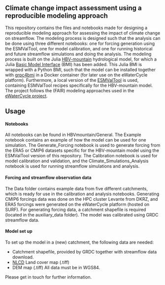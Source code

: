 ## Climate change impact assessment using a reproducible modeling approach
This repository contains the files and notebooks made for designing a reproducible modeling approach for assessing the impact of climate change on streamflow. The modeling process is designed such that the analysis can be done using three different notebooks: one for forcing generation using the ESMValTool, one for model calibration, and one for running historical and future streamflow simulations and doing the analysis. The modeling process is built on the Julia [HBV-mountain](https://github.com/sarah-hanus/hbv-mountain) hydrological model, for which a Julia [Basic Model Interface](https://github.com/csdms/bmi) (BMI) has been added. This Julia BMI is wrapped with a Python BMI, such that the model can be installed together with [grpc4bmi](https://github.com/eWaterCycle/grpc4bmi) in a Docker container (for later use on the eWaterCycle platform).
Furthermore, a local version of the [ESMValTool](https://github.com/ESMValGroup/ESMValTool) is used, containing ESMValTool recipes specifically for the HBV-mountain model.
The project follows the (FAIR) modeling approaches used in the [eWaterCycle project](https://ewatercycle.readthedocs.io/en/latest/index.html).

## Usage
#### Notebooks
All notebooks can be found in HBVmountain/General. The Example notebook contains an example of how the model can be used for one simulation. The Generate_Forcing notebook is used to generate forcing from the ERA5 or CMIP6 datasets specific for the HBV-mountain model using the ESMValTool version of this repository. The Calibration notebook is used for model calibration and validation, and the Climate_Simulations_Analysis notebook is used for running streamflow simulations and analysis. 

#### Forcing and streamflow observation data
The Data folder contains example data from five different catchments, which is ready for use in the calibration and analysis notebooks. Generating CMIP6 forcings data was done on the HPC cluster Levante from DKRZ, and ERA5 forcings were generated on the eWaterCycle platform (hosted on SURF). For generating forcing data, a catchment shapefile is required (located in the auxiliary_data folder). The model was calibrated using GRDC streamflow data. 

#### Model set up

To set up the model in a (new) catchment, the following data are needed:
* Catchment shapefile, provided by GRDC together with streamflow data download. 
* [NLCD](https://www.usgs.gov/centers/eros/science/national-land-cover-database) Land cover map (.tiff)
* DEM map (.tiff)
All data must be in WGS84.




Please get in touch for further information.


